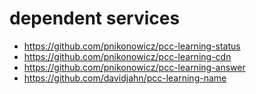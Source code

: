 # dependent services

* https://github.com/pnikonowicz/pcc-learning-status
* https://github.com/pnikonowicz/pcc-learning-cdn
* https://github.com/pnikonowicz/pcc-learning-answer
* https://github.com/davidjahn/pcc-learning-name
